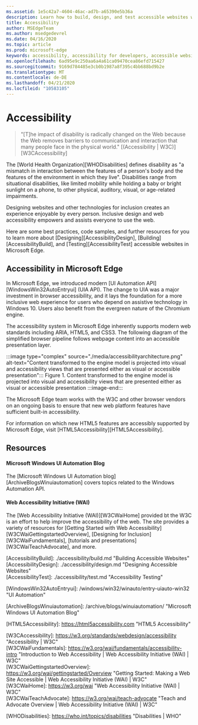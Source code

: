 ```yaml
---
ms.assetid: 1e5c42a7-4604-46ac-ad7b-a65390e5b36a
description: Learn how to build, design, and test accessible websites within Microsoft Edge.
title: Accessibility
author: MSEdgeTeam
ms.author: msedgedevrel
ms.date: 04/16/2020
ms.topic: article
ms.prod: microsoft-edge
keywords: accessibility, accessibility for developers, accessible websites, edge, web development, ARIA, developer, UIA, UI Automation
ms.openlocfilehash: 6ad95e9c250aa6a4a61ca09470cea86efd715427
ms.sourcegitcommit: 9169d784485e3cb0b1987a8f395c4bb688bd9b2e
ms.translationtype: MT
ms.contentlocale: de-DE
ms.lasthandoff: 04/21/2020
ms.locfileid: "10583105"
---
```

# Accessibility  

> "\[T\]he impact of disability is radically changed on the Web because the Web removes barriers to communication and interaction that many people face in the physical world." [(Accessibility | W3C)][W3CAccessibility]  

The [World Health Organization][WHODisabilities] defines disability as "a mismatch in interaction between the features of a person's body and the features of the environment in which they live".  Disabilities range from situational disabilities, like limited mobility while holding a baby or bright sunlight on a phone, to other physical, auditory, visual, or age-related impairments.  

Designing websites and other technologies for inclusion creates an experience enjoyable by every person.  Inclusive design and web accessibility empowers and assists everyone to use the web.  

Here are some best practices, code samples, and further resources for you to learn more about [Designing][AccessibilityDesign], [Building][AccessibilityBuild], and [Testing][AccessibilityTest] accessible websites in Microsoft Edge.  

## Accessibility in Microsoft Edge  

In Microsoft Edge, we introduced modern [UI Automation API][WindowsWin32AutoEntryui] \(UIA API\).  The change to UIA was a major investment in browser accessibility, and it lays the foundation for a more inclusive web experience for users who depend on assistive technology in Windows 10.  Users also benefit from the evergreen nature of the Chromium engine.  

The accessibility system in Microsoft Edge inherently supports modern web standards including ARIA, HTML5, and CSS3.  The following diagram of the simplified browser pipeline follows webpage content into an accessible presentation layer.  

:::image type="complex" source="./media/accessibilityarchitecture.png" alt-text="Content transformed to the engine model is projected into visual and accessibility views that are presented either as visual or accessible presentation&quot;:::
   Figure 1.  Content transformed to the engine model is projected into visual and accessibility views that are presented either as visual or accessible presentation
:::image-end:::

<!--![Figure 1.  Content transformed to the engine model is projected into visual and accessibility views that are presented either as visual or accessible presentation][ImageAccessibilityArchitecture]  -->  

The Microsoft Edge team works with the W3C and other browser vendors on an ongoing basis to ensure that new web platform features have sufficient built-in accessibility.  

For information on which new HTML5 features are accessibly supported by Microsoft Edge, visit [HTML5Accessibility][HTML5Accessibility].  

## Resources  

#### Microsoft Windows UI Automation Blog  

The [Microsoft Windows UI Automation blog][ArchiveBlogsWinuiautomation] covers topics related to the Windows Automation API.  

#### Web Accessibility Initiative (WAI)  

The [Web Accessibility Initiative (WAI)][W3CWaiHome] provided bt the W3C is an effort to help improve the accessibility of the web.  The site provides a variety of resources for [Getting Started with Web Accessibility][W3CWaiGettingstartedOverview], [Designing for Inclusion][W3CWaiFundamentals], [tutorials and presentations][W3CWaiTeachAdvocate], and more.  


<!-- image links -->  

<!--[ImageAccessibilityArchitecture]: ./media/accessibilityarchitecture.png &quot;Figure 1: Content transformed to the engine model is projected into visual and accessibility views that are presented either as visual or accessible presentation&quot;  -->  

<!-- links -->  

[AccessibilityBuild]: ./accessibility/build.md &quot;Building Accessible Websites&quot;  
[AccessibilityDesign]: ./accessibility/design.md &quot;Designing Accessible Websites&quot;  
[AccessibilityTest]: ./accessibility/test.md &quot;Accessibility Testing&quot;  

[WindowsWin32AutoEntryui]: /windows/win32/winauto/entry-uiauto-win32 &quot;UI Automation&quot;  

[ArchiveBlogsWinuiautomation]: /archive/blogs/winuiautomation/ &quot;Microsoft Windows UI Automation Blog&quot;  

[HTML5Accessibility]: https://html5accessibility.com &quot;HTML5 Accessibility&quot;  

[W3CAccessibility]: https://w3.org/standards/webdesign/accessibility &quot;Accessibility | W3C&quot;  
[W3CWaiFundamentals]: https://w3.org/wai/fundamentals/accessibility-intro &quot;Introduction to Web Accessibility | Web Accessibility Initiative (WAI) | W3C&quot;  
[W3CWaiGettingstartedOverview]: https://w3.org/wai/gettingstarted/Overview &quot;Getting Started: Making a Web Site Accessible | Web Accessibility Initiative (WAI) | W3C&quot;  
[W3CWaiHome]: https://w3.org/wai &quot;Web Accessibility Initiative (WAI) | W3C&quot;  
[W3CWaiTeachAdvocate]: https://w3.org/wai/teach-advocate &quot;Teach and Advocate Overview | Web Accessibility Initiative (WAI) | W3C&quot;  

[WHODisabilities]: https://who.int/topics/disabilities &quot;Disabilities | WHO"  

